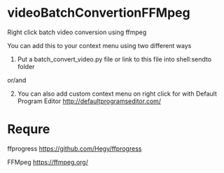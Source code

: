 # videoBatchConvertionFFMpeg
Right click batch video conversion using ffmpeg

You can add this to your context menu using two different ways
1) Put a batch_convert_video.py file or link to this file into shell:sendto folder

or/and

2) You can also add custom context menu on right click for with Default Program Editor http://defaultprogramseditor.com/

# Requre 
ffprogress https://github.com/Hegy/ffprogress

FFMpeg https://ffmpeg.org/
